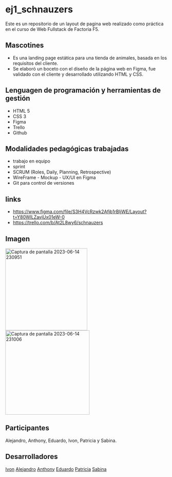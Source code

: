 # ej1_schnauzers

Este es un repositorio de un layout de pagina web realizado como práctica en el
curso de Web Fullstack de Factoria F5.

 ## Mascotines
 - Es una landing page estática para una tienda de animales, basada en los requisitos
 del cliente.
 - Se elaboró un boceto con el diseño de la página web en Figma, fue validado con
 el cliente y desarrollado utilizando HTML y CSS. 
 
 ## Lenguagen de programación y herramientas de gestión
 - HTML 5
 - CSS 3
 - Figma
 - Trello
 - Github
 
  ## Modalidades pedagógicas trabajadas
  - trabajo en equipo 
  - sprint
  - SCRUM (Roles, Daily, Planning, Retrospective)
  - WireFrame - Mockup - UX/UI en Figma
  - Git para control de versiones
 
 
  ## links
 - https://www.figma.com/file/S3H4VcRzwk2Afjb1rBIjWE/Layout?t=Y80WlLZavjUx01eW-0
 - https://trello.com/b/At2L8wy6/schnauzers
  ## Imagen
  <img width="255" alt="Captura de pantalla 2023-06-14 230951" src="https://github.com/ivon4/landing_page/assets/127293745/500c99c9-3afb-4950-8a0f-a80dbd4bb6c4">
<img width="262" alt="Captura de pantalla 2023-06-14 231006" src="https://github.com/ivon4/landing_page/assets/127293745/81a370e1-4fba-4ff3-a83c-07d80e49c662">
 
  
  ## Participantes
 Alejandro, Anthony, Eduardo, Ivon, Patricia y Sabina.  
 ## Desarrolladores
[Ivon](https://github.com/ivon4)
[Alejandro](https://github.com/Bangarrett)
[Anthony](https://github.com/anthonyysalazar)
[Eduardo](https://github.com/educarmas)
[Patricia](https://github.com/pgmascarini)
[Sabina](https://github.com/Sjuniperus)

